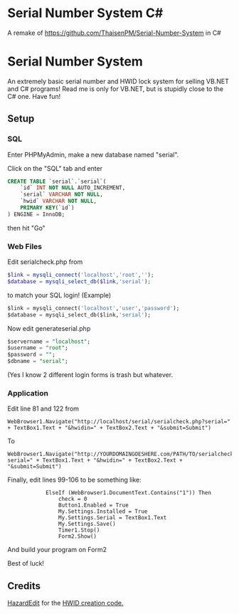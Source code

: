 # Serial Number System C#

A remake of https://github.com/ThaisenPM/Serial-Number-System in C#

# Serial Number System

An extremely basic serial number and HWID lock system for selling VB.NET and C# programs! Read me is only for VB.NET, but is stupidly close to the C# one. Have fun!

## Setup

### SQL

Enter PHPMyAdmin, make a new database named "serial".

Click on the "SQL" tab and enter 
``` sql
CREATE TABLE `serial`.`serial`(
    `id` INT NOT NULL AUTO_INCREMENT,
    `serial` VARCHAR NOT NULL,
    `hwid` VARCHAR NOT NULL,
    PRIMARY KEY(`id`)
) ENGINE = InnoDB;
```
then hit "Go"

### Web Files

Edit serialcheck.php from

``` php
$link = mysqli_connect('localhost','root','');
$database = mysqli_select_db($link,'serial');
```

to match your SQL login! (Example)

``` sql
$link = mysqli_connect('localhost','user','password');
$database = mysqli_select_db($link,'serial');
```

Now edit generateserial.php

``` sql
$servername = "localhost";
$username = "root";
$password = "";
$dbname = "serial";
```

(Yes I know 2 different login forms is trash but whatever.

### Application

Edit line 81 and 122 from

``` vb.net
WebBrowser1.Navigate("http://localhost/serial/serialcheck.php?serial=" + TextBox1.Text + "&hwidin=" + TextBox2.Text + "&submit=Submit")
```

To

``` vb.net
WebBrowser1.Navigate("http://YOURDOMAINGOESHERE.com/PATH/TO/serialcheck.php?serial=" + TextBox1.Text + "&hwidin=" + TextBox2.Text + "&submit=Submit")
```

Finally, edit lines 99-106 to be something like:

``` vb.net
            ElseIf (WebBrowser1.DocumentText.Contains("1")) Then
                check = 0
                Button1.Enabled = True
                My.Settings.Installed = True
                My.Settings.Serial = TextBox1.Text
                My.Settings.Save()
                Timer1.Stop()
                Form2.Show()
```

And build your program on Form2

Best of luck!

## Credits

[HazardEdit](https://www.youtube.com/channel/UCG0LukbgMa6vJkA_JJ4Jepg) for the [HWID creation code.](https://www.youtube.com/watch?v=HwSgCi0mGRQ)
